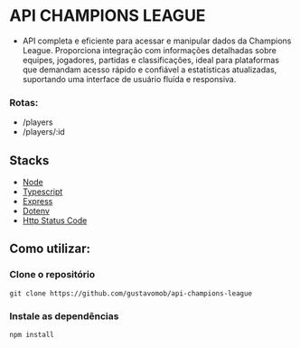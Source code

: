# API CHAMPIONS LEAGUE
- API completa e eficiente para acessar e manipular dados da Champions League. Proporciona integração com informações detalhadas sobre equipes, jogadores, partidas e classificações, ideal para plataformas que demandam acesso rápido e confiável a estatísticas atualizadas, suportando uma interface de usuário fluída e responsiva.

### Rotas:
- /players
- /players/:id

## Stacks
- [Node]()
- [Typescript]()
- [Express]()
- [Dotenv]()
- [Http Status Code]()

## Como utilizar:

### Clone o repositório
```
git clone https://github.com/gustavomob/api-champions-league
```
### Instale as dependências
```
npm install
```